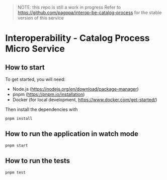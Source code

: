 > NOTE: this repo is still a work in progress
> Refer to https://github.com/pagopa/interop-be-catalog-process for the stable version of this service

# Interoperability - Catalog Process Micro Service

## How to start

To get started, you will need:

- Node.js (https://nodejs.org/en/download/package-manager)
- pnpm (https://pnpm.io/installation)
- Docker (for local development, https://www.docker.com/get-started/)

Then install the dependencies with

```
pnpm install
```

## How to run the application in watch mode

```
pnpm start
```

## How to run the tests

```
pnpm test
```
